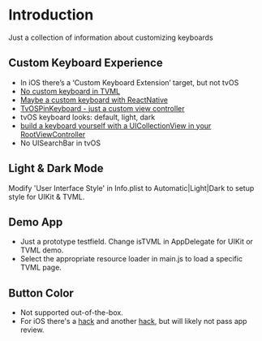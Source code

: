 #  Introduction

Just a collection of information about customizing keyboards

## Custom Keyboard Experience

- In iOS there’s a ‘Custom Keyboard Extension’ target, but not tvOS
- [No custom keyboard in TVML](https://forums.developer.apple.com/thread/95416)
- [Maybe a custom keyboard with ReactNative](https://github.com/udfalkso/react-native-example-ios-keyboard)
- [TvOSPinKeyboard - just a custom view controller](https://github.com/zattoo/TvOSPinKeyboard)
- tvOS keyboard looks: default, light, dark
- [build a keyboard yourself with a UICollectionView in your RootViewController](https://stackoverflow.com/a/36829956)
- No UISearchBar in tvOS

## Light & Dark Mode

Modify 'User Interface Style' in Info.plist to Automatic|Light|Dark to setup style for UIKit & TVML.

## Demo App

- Just a prototype testfield. Change isTVML in AppDelegate for UIKit or TVML demo.
- Select the appropriate resource loader in main.js to load a specific TVML page. 

## Button Color

- Not supported out-of-the-box.
- For iOS there's a [hack](https://stackoverflow.com/a/36829956) and another [hack](https://stackoverflow.com/a/36829956), but will likely not pass app review.
